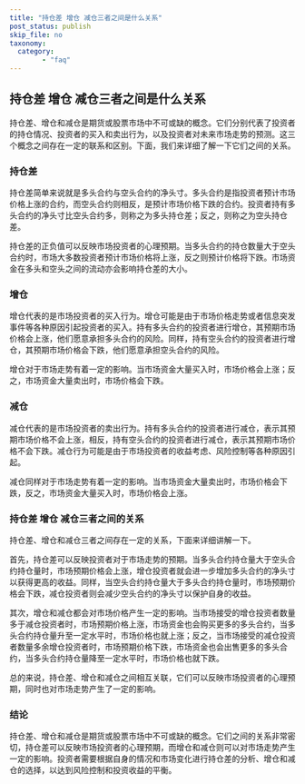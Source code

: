 ```yaml
---
title: "持仓差 增仓 减仓三者之间是什么关系"
post_status: publish
skip_file: no
taxonomy:
  category:
        - "faq"
---
```


## 持仓差 增仓 减仓三者之间是什么关系

持仓差、增仓和减仓是期货或股票市场中不可或缺的概念。它们分别代表了投资者的持仓情况、投资者的买入和卖出行为，以及投资者对未来市场走势的预测。这三个概念之间存在一定的联系和区别。下面，我们来详细了解一下它们之间的关系。

### 持仓差

持仓差简单来说就是多头合约与空头合约的净头寸。多头合约是指投资者预计市场价格上涨的合约，而空头合约则相反，是预计市场价格下跌的合约。投资者持有多头合约的净头寸比空头合约多，则称之为多头持仓差；反之，则称之为空头持仓差。

持仓差的正负值可以反映市场投资者的心理预期。当多头合约的持仓数量大于空头合约时，市场大多数投资者预计市场价格将上涨，反之则预计价格将下跌。市场资金在多头和空头之间的流动亦会影响持仓差的大小。

### 增仓

增仓代表的是市场投资者的买入行为。增仓可能是由于市场价格走势或者信息突发事件等各种原因引起投资者的买入。持有多头合约的投资者进行增仓，其预期市场价格会上涨，他们愿意承担多头合约的风险。同样，持有空头合约的投资者进行增仓，其预期市场价格会下跌，他们愿意承担空头合约的风险。

增仓对于市场走势有着一定的影响。当市场资金大量买入时，市场价格会上涨；反之，市场资金大量卖出时，市场价格会下跌。

### 减仓

减仓代表的是市场投资者的卖出行为。持有多头合约的投资者进行减仓，表示其预期市场价格不会上涨，相反，持有空头合约的投资者进行减仓，表示其预期市场价格不会下跌。减仓行为可能是由于市场投资者的收益考虑、风险控制等各种原因引起。

减仓同样对于市场走势有着一定的影响。当市场资金大量卖出时，市场价格会下跌，反之，市场资金大量买入时，市场价格会上涨。

### 持仓差 增仓 减仓三者之间的关系

持仓差、增仓和减仓三者之间存在一定的关系，下面来详细讲解一下。

首先，持仓差可以反映投资者对于市场走势的预期。当多头合约持仓量大于空头合约持仓量时，市场预期价格会上涨，增仓投资者就会进一步增加多头合约的净头寸以获得更高的收益。同样，当空头合约持仓量大于多头合约持仓量时，市场预期价格会下跌，减仓投资者则会减少空头合约的净头寸以保护自身的收益。

其次，增仓和减仓都会对市场价格产生一定的影响。当市场接受的增仓投资者数量多于减仓投资者时，市场预期价格上涨，市场资金也会购买更多的多头合约，当多头合约持仓量升至一定水平时，市场价格也就上涨；反之，当市场接受的减仓投资者数量多余增仓投资者时，市场预期价格下跌，市场资金也会出售更多的多头合约，当多头合约持仓量降至一定水平时，市场价格也就下跌。

总的来说，持仓差、增仓和减仓之间相互关联，它们可以反映市场投资者的心理预期，同时也对市场走势产生了一定的影响。

### 结论

持仓差、增仓和减仓是期货或股票市场中不可或缺的概念。它们之间的关系非常密切，持仓差可以反映市场投资者的心理预期，而增仓和减仓则可以对市场走势产生一定的影响。投资者需要根据自身的情况和市场变化进行持仓差的分析、增仓和减仓的选择，以达到风险控制和投资收益的平衡。
